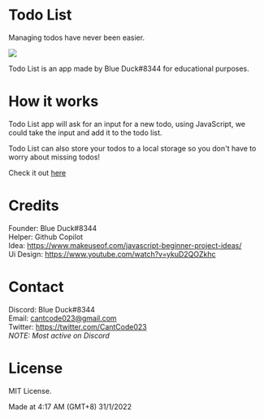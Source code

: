 # Todo List
Managing todos have never been easier.

<img src="https://cdn.discordapp.com/attachments/926076797735563296/937439701269372959/unknown.png">

Todo List is an app made by Blue Duck#8344 for educational purposes.

# How it works

Todo List app will ask for an input for a new todo, using JavaScript, we could take the input and add it to the todo list.

Todo List can also store your todos to a local storage so you don't have to worry about missing todos!

Check it out <a href="https://cantcode023.github.io/TodoList">here</a>

# Credits
Founder: Blue Duck#8344<br>
Helper: Github Copilot<br>
Idea: https://www.makeuseof.com/javascript-beginner-project-ideas/<br>
Ui Design: https://www.youtube.com/watch?v=ykuD2QOZkhc

# Contact
Discord: Blue Duck#8344<br>
Email: cantcode023@gmail.com<br>
Twitter: https://twitter.com/CantCode023<br>
*NOTE: Most active on Discord*

# License
MIT License.

Made at 4:17 AM (GMT+8) 31/1/2022 
